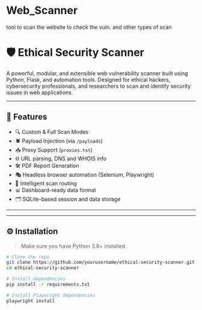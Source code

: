 # Web_Scanner
tool to scan the website to check the vuln. and other types of scan 
# 🛡️ Ethical Security Scanner

A powerful, modular, and extensible web vulnerability scanner built using Python, Flask, and automation tools. Designed for ethical hackers, cybersecurity professionals, and researchers to scan and identify security issues in web applications.



---

## 🚀 Features

- 🔍 Custom & Full Scan Modes
- 🕷️ Payload Injection (via `/payloads`)
- 📥 Proxy Support (`proxies.txt`)
- 🌐 URL parsing, DNS and WHOIS info
- 🛠️ PDF Report Generation
- 🎭 Headless browser automation (Selenium, Playwright)
- 🧠 Intelligent scan routing
- 📊 Dashboard-ready data format
- 🗂️ SQLite-based session and data storage

---

---

## ⚙️ Installation

> Make sure you have Python 3.8+ installed.

```bash
# Clone the repo
git clone https://github.com/yourusername/ethical-security-scanner.git
cd ethical-security-scanner

# Install dependencies
pip install -r requirements.txt

# Install Playwright dependencies
playwright install


